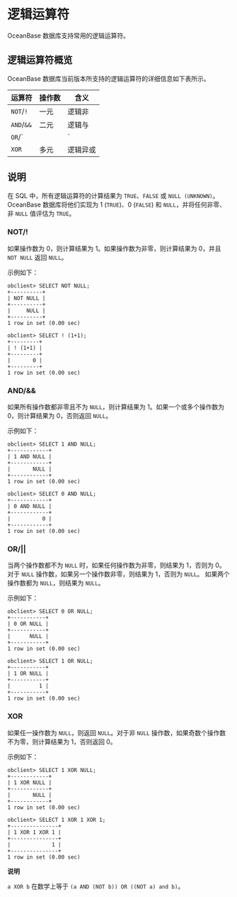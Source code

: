 逻辑运算符 
==========================

OceanBase 数据库支持常用的逻辑运算符。

逻辑运算符概览 
----------------------------

OceanBase 数据库当前版本所支持的逻辑运算符的详细信息如下表所示。


|    运算符     | 操作数 |  含义  |
|------------|-----|------|
| `NOT`/`!`  | 一元  | 逻辑非  |
| `AND`/`&&` | 二元  | 逻辑与  |
| `OR`/`||`  | 二元  | 逻辑或  |
| `XOR`      | 多元  | 逻辑异或 |



说明 
-----------------------

在 SQL 中，所有逻辑运算符的计算结果为 `TRUE`、`FALSE` 或 `NULL (UNKNOWN)`。OceanBase 数据库将他们实现为 1 (`TRUE`)、0 (`FALSE`) 和 `NULL`，并将任何非零、非 `NULL` 值评估为 `TRUE`。

### NOT/! 

如果操作数为 0，则计算结果为 1。如果操作数为非零，则计算结果为 0，并且 `NOT NULL` 返回 `NULL`。

示例如下：

```unknow
obclient> SELECT NOT NULL;
+----------+
| NOT NULL |
+----------+
|     NULL |
+----------+
1 row in set (0.00 sec)

obclient> SELECT ! (1+1);
+---------+
| ! (1+1) |
+---------+
|       0 |
+---------+
1 row in set (0.00 sec)
```



### AND/\&\& 

如果所有操作数都非零且不为 `NULL`，则计算结果为 1。如果一个或多个操作数为 0，则计算结果为 0，否则返回 `NULL`。

示例如下：

```unknow
obclient> SELECT 1 AND NULL;
+------------+
| 1 AND NULL |
+------------+
|       NULL |
+------------+
1 row in set (0.00 sec)

obclient> SELECT 0 AND NULL;
+------------+
| 0 AND NULL |
+------------+
|          0 |
+------------+
1 row in set (0.00 sec)
```



### OR/\|\| 

当两个操作数都不为 `NULL` 时，如果任何操作数为非零，则结果为 1，否则为 0。 对于 `NULL` 操作数，如果另一个操作数非零，则结果为 1，否则为 `NULL`。 如果两个操作数都为 `NULL`，则结果为 `NULL`。

示例如下：

```unknow
obclient> SELECT 0 OR NULL;
+-----------+
| 0 OR NULL |
+-----------+
|      NULL |
+-----------+
1 row in set (0.00 sec)

obclient> SELECT 1 OR NULL;
+-----------+
| 1 OR NULL |
+-----------+
|         1 |
+-----------+
1 row in set (0.00 sec)
```



### XOR 

如果任一操作数为 `NULL`，则返回 `NULL`。对于非 `NULL` 操作数，如果奇数个操作数不为零，则计算结果为 1，否则返回 0。

示例如下：

```unknow
obclient> SELECT 1 XOR NULL;
+------------+
| 1 XOR NULL |
+------------+
|       NULL |
+------------+
1 row in set (0.00 sec)

obclient> SELECT 1 XOR 1 XOR 1;
+---------------+
| 1 XOR 1 XOR 1 |
+---------------+
|             1 |
+---------------+
1 row in set (0.00 sec)
```


**说明**



`a XOR b` 在数学上等于 `(a AND (NOT b)) OR ((NOT a) and b)`。
